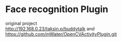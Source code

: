 Face recognition Plugin
====================
original project  
http://192.168.0.23/taksin.p/buddytalk and https://github.com/mWater/OpenCVActivityPlugin.git
